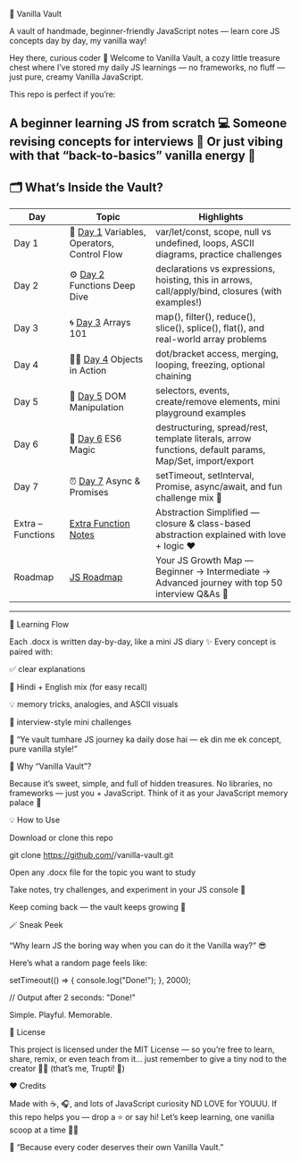 🍦 Vanilla Vault

A vault of handmade, beginner-friendly JavaScript notes — learn core JS concepts day by day, my vanilla way!

Hey there, curious coder 👋
Welcome to Vanilla Vault, a cozy little treasure chest where I’ve stored my daily JS learnings — no frameworks, no fluff — just pure, creamy Vanilla JavaScript. 

This repo is perfect if you’re:

A beginner learning JS from scratch 💻
Someone revising concepts for interviews 🎯
Or just vibing with that “back-to-basics” vanilla energy 🌈
---

## 🗂 What’s Inside the Vault?

| Day | Topic | Highlights |
|-----|-------|------------|
| Day 1 | 🧱 [Day 1](Day-Notes/Day%201.docx) Variables, Operators, Control Flow | var/let/const, scope, null vs undefined, loops, ASCII diagrams, practice challenges |
| Day 2 | ⚙️ [Day 2](Day-Notes/Day%202.docx) Functions Deep Dive | declarations vs expressions, hoisting, this in arrows, call/apply/bind, closures (with examples!) |
| Day 3 | 🌀 [Day 3](Day-Notes/Day%203.docx) Arrays 101 | map(), filter(), reduce(), slice(), splice(), flat(), and real-world array problems |
| Day 4 | 🧍‍♂️ [Day 4](Day-Notes/Day%204.docx) Objects in Action | dot/bracket access, merging, looping, freezing, optional chaining |
| Day 5 | 🧩 [Day 5](Day-Notes/Day%205.docx) DOM Manipulation | selectors, events, create/remove elements, mini playground examples |
| Day 6 | 🌈 [Day 6](Day-Notes/DAY%206.docx) ES6 Magic | destructuring, spread/rest, template literals, arrow functions, default params, Map/Set, import/export |
| Day 7 | ⏰ [Day 7](Day-Notes/DAY%207.docx) Async & Promises | setTimeout, setInterval, Promise, async/await, and fun challenge mix 🎯 |
| Extra – Functions | [Extra Function Notes](Extra/Extra%20to%20Function.docx) | Abstraction Simplified — closure & class-based abstraction explained with love + logic ❤️ |
| Roadmap | [JS Roadmap](Roadmap/Roadmap.docx) | Your JS Growth Map — Beginner → Intermediate → Advanced journey with top 50 interview Q&As 🧭 |
---

🧭 Learning Flow

Each .docx is written day-by-day, like a mini JS diary ✨
Every concept is paired with:

✅ clear explanations

💬 Hindi + English mix (for easy recall)

💡 memory tricks, analogies, and ASCII visuals

🎯 interview-style mini challenges

💬 “Ye vault tumhare JS journey ka daily dose hai — ek din me ek concept, pure vanilla style!”

🧠 Why “Vanilla Vault”?

Because it’s sweet, simple, and full of hidden treasures.
No libraries, no frameworks — just you + JavaScript.
Think of it as your JavaScript memory palace 🏰

💡 How to Use

Download or clone this repo

git clone https://github.com/<your-username>/vanilla-vault.git


Open any .docx file for the topic you want to study

Take notes, try challenges, and experiment in your JS console 🧪

Keep coming back — the vault keeps growing 💫

🪄 Sneak Peek

“Why learn JS the boring way when you can do it the Vanilla way?” 😎

Here’s what a random page feels like:

setTimeout(() => {
  console.log("Done!");
}, 2000);

// Output after 2 seconds:
"Done!"


Simple. Playful. Memorable.

📜 License

This project is licensed under the MIT License —
so you’re free to learn, share, remix, or even teach from it…
just remember to give a tiny nod to the creator 👩‍💻 (that’s me, Trupti! 🌻)

❤️ Credits

Made with ☕, 🎧, and lots of JavaScript curiosity ND LOVE for YOUUU.
If this repo helps you — drop a ⭐ or say hi!
Let’s keep learning, one vanilla scoop at a time 🍦✨

🌼 “Because every coder deserves their own Vanilla Vault.”
